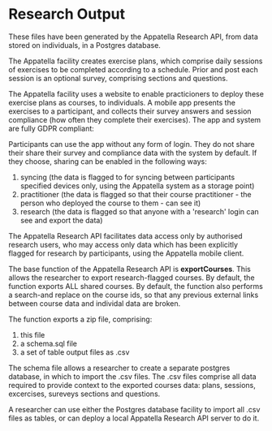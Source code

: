 # Research Output
These files have been generated by the Appatella Research API, from data stored on individuals, in a Postgres database. 

The Appatella facility creates exercise plans, which comprise daily sessions of exercises to be completed according to a schedule. Prior and post each session is an optional survey, comprising sections and questions.

The Appatella facility uses a website to enable practicioners to deploy these exercise plans as courses, to individuals. A mobile app presents the exercises to a participant, and collects their survey answers and session compliance (how often they complete their exercises). The app and system are fully GDPR compliant:

Participants can use the app without any form of login. They do not share their share their survey and compliance data with the system by default. If they choose, sharing can be enabled in the following ways:

1. syncing (the data is flagged to for syncing between participants specified devices only, using the Appatella system as a storage point)
2. practitioner (the data is flagged so that their course practitioner - the person who deployed the course to them - can see it)
3. research (the data is flagged so that anyone with a 'research' login can see and export the data)

The Appatella Research API facilitates data access only by authorised research users, who may access only data which has been explicitly flagged for research by participants, using the Appatella mobile client.

The base function of the Appatella Research API is **exportCourses**. This allows the researcher to export research-flagged courses. By default, the function exports ALL shared courses. 
By default, the function also performs a search-and replace on the course ids, so that any previous external links between course data and individal data are broken.

The function exports a zip file, comprising:

1. this file
1. a schema.sql file
1. a set of table output files as .csv

The schema file allows a researcher to create a separate postgres database, in which to import the .csv files.
The .csv files comprise all data required to provide context to the exported courses data: plans, sessions, excercises, sureveys sections and questions.

A researcher can use either the Postgres database facility to import all .csv files as tables, or can deploy a local Appatella Research API server to do it.



